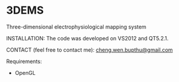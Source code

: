 # 3DEMS
Three-dimensional electrophysiological mapping system

INSTALLATION:
The code was developed on VS2012 and QT5.2.1.

CONTACT (feel free to contact me):
cheng.wen.bupthu@gmail.com

Requirements:
- OpenGL

